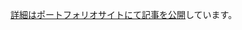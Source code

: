 [詳細はポートフォリオサイトにて記事を公開](https://portfolio-4ng.pages.dev/blog/2025-10-8-publish-school-work/#pc%E5%90%91%E3%81%91lp)しています。
